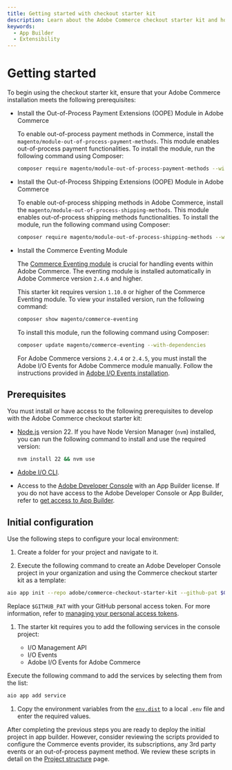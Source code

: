 ```yaml
---
title: Getting started with checkout starter kit
description: Learn about the Adobe Commerce checkout starter kit and how you can get started.
keywords:
  - App Builder
  - Extensibility
---
```


# Getting started

To begin using the checkout starter kit, ensure that your Adobe Commerce installation meets the following prerequisites:

- Install the Out-of-Process Payment Extensions (OOPE) Module in Adobe Commerce

    To enable out-of-process payment methods in Commerce, install the `magento/module-out-of-process-payment-methods`. This module enables out-of-process payment functionalities.
    To install the module, run the following command using Composer:

    ```bash
    composer require magento/module-out-of-process-payment-methods --with-dependencies
    ```

- Install the Out-of-Process Shipping Extensions (OOPE) Module in Adobe Commerce

  To enable out-of-process shipping methods in Adobe Commerce, install the `magento/module-out-of-process-shipping-methods`. This module enables out-of-process shipping methods functionalities.
  To install the module, run the following command using Composer:

    ```bash
    composer require magento/module-out-of-process-shipping-methods --with-dependencies
    ```

- Install the Commerce Eventing Module

    The [Commerce Eventing module](https://developer.adobe.com/commerce/extensibility/events/) is crucial for handling events within Adobe Commerce. The eventing module is installed automatically in Adobe Commerce version `2.4.6` and higher.

    This starter kit requires version `1.10.0` or higher of the Commerce Eventing module. To view your installed version, run the following command:

    ```bash
    composer show magento/commerce-eventing
    ```

    To install this module, run the following command using Composer:

    ```bash
    composer update magento/commerce-eventing --with-dependencies
    ```

    For Adobe Commerce versions `2.4.4` or `2.4.5`, you must install the Adobe I/O Events for Adobe Commerce module manually. Follow the instructions provided in [Adobe I/O Events installation](https://developer.adobe.com/commerce/extensibility/events/installation/).

## Prerequisites

You must install or have access to the following prerequisites to develop with the Adobe Commerce checkout starter kit:

- [Node.js](https://nodejs.org/) version 22. If you have Node Version Manager (`nvm`) installed, you can run the following command to install and use the required version:

  ```bash
  nvm install 22 && nvm use
  ```

- [Adobe I/O CLI](https://developer.adobe.com/runtime/docs/guides/tools/cli_install/).

- Access to the [Adobe Developer Console](https://console.adobe.io/) with an App
  Builder license. If you do not have access to the Adobe Developer Console or App Builder, refer to [get access to App Builder](https://developer.adobe.com/app-builder/docs/overview/getting_access/#get-access-to-app-builder).

## Initial configuration

Use the following steps to configure your local environment:

1. Create a folder for your project and navigate to it.

1. Execute the following command to create an Adobe Developer Console project in your organization and using the Commerce checkout starter kit as a template:

  ```bash
  aio app init --repo adobe/commerce-checkout-starter-kit --github-pat $GITHUB_PAT
  ```

  Replace `$GITHUB_PAT` with your GitHub personal access token. For more information, refer to [managing your personal access tokens](https://docs.github.com/en/authentication/keeping-your-account-and-data-secure/managing-your-personal-access-tokens).

1. The starter kit requires you to add the following services in the console project:

   - I/O Management API
   - I/O Events
   - Adobe I/O Events for Adobe Commerce

  Execute the following command to add the services by selecting them from the list:

  ```bash
  aio app add service
  ```

1. Copy the environment variables from the [`env.dist`](https://github.com/adobe/commerce-checkout-starter-kit/blob/main/env.dist) to a local `.env` file and enter the required values.

After completing the previous steps you are ready to deploy the initial project in app builder. However, consider reviewing the scripts provided to configure the Commerce events provider, its subscriptions, any 3rd party events or an out-of-process payment method. We review these scripts in detail on the [Project structure](./configure.md) page.
